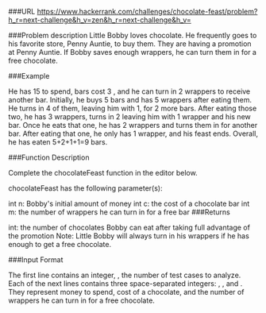 ###URL
https://www.hackerrank.com/challenges/chocolate-feast/problem?h_r=next-challenge&h_v=zen&h_r=next-challenge&h_v=

###Problem description
Little Bobby loves chocolate. He frequently goes to his favorite  store, Penny Auntie, to buy them. They are having a promotion at Penny Auntie. If Bobby saves enough wrappers, he can turn them in for a free chocolate.

###Example



He has 15  to spend, bars cost 3 , and he can turn in 2  wrappers to receive another bar. Initially, he buys  5 bars and has 5  wrappers after eating them. He turns in 4 of them, leaving him with 1, for 2 more bars. After eating those two, he has 3 wrappers, turns in 2 leaving him with 1 wrapper and his new bar. Once he eats that one, he has 2 wrappers and turns them in for another bar. After eating that one, he only has 1 wrapper, and his feast ends. Overall, he has eaten 5+2+1+1=9 bars.

###Function Description

Complete the chocolateFeast function in the editor below.

chocolateFeast has the following parameter(s):

int n: Bobby's initial amount of money
int c: the cost of a chocolate bar
int m: the number of wrappers he can turn in for a free bar
###Returns

int: the number of chocolates Bobby can eat after taking full advantage of the promotion
Note: Little Bobby will always turn in his wrappers if he has enough to get a free chocolate.

###Input Format

The first line contains an integer, , the number of test cases to analyze.
Each of the next  lines contains three space-separated integers: , , and . They represent money to spend, cost of a chocolate, and the number of wrappers he can turn in for a free chocolate.